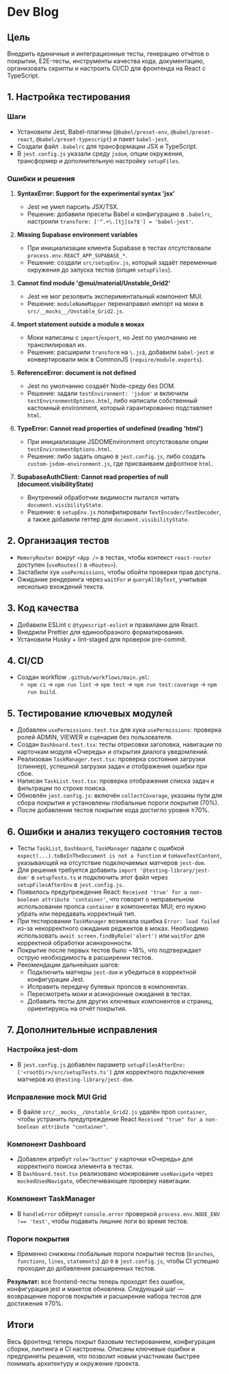 # Dev Blog

## Цель
Внедрить единичные и интеграционные тесты, генерацию отчётов о покрытии, E2E-тесты, инструменты качества кода, документацию, организовать скрипты и настроить CI/CD для фронтенда на React с TypeScript.

## 1. Настройка тестирования

### Шаги
- Установили Jest, Babel-плагины (`@babel/preset-env`, `@babel/preset-react`, `@babel/preset-typescript`) и пакет `babel-jest`.
- Создали файл `.babelrc` для трансформации JSX и TypeScript.
- В `jest.config.js` указали среду `jsdom`, опции окружения, трансформер и дополнительную настройку `setupFiles`.

### Ошибки и решения
1. **SyntaxError: Support for the experimental syntax 'jsx'**
   - Jest не умел парсить JSX/TSX.
   - Решение: добавили пресеты Babel и конфигурацию в `.babelrc`, настроили `transform: ['^.+\.[tj]sx?$'] = 'babel-jest'`.

2. **Missing Supabase environment variables**
   - При инициализации клиента Supabase в тестах отсутствовали `process.env.REACT_APP_SUPABASE_*`.
   - Решение: создали `src/setupEnv.js`, который задаёт переменные окружения до запуска тестов (опция `setupFiles`).

3. **Cannot find module '@mui/material/Unstable_Grid2'**
   - Jest не мог резолвить экспериментальный компонент MUI.
   - Решение: `moduleNameMapper` перенаправил импорт на моки в `src/__mocks__/Unstable_Grid2.js`.

4. **Import statement outside a module в моках**
   - Моки написаны с `import`/`export`, но Jest по умолчанию не транспилировал их.
   - Решение: расширили `transform` на `\.js$`, добавили `babel-jest` и конвертировали мок в CommonJS (`require/module.exports`).

5. **ReferenceError: document is not defined**
   - Jest по умолчанию создаёт Node-среду без DOM.
   - Решение: задали `testEnvironment: 'jsdom'` и включили `testEnvironmentOptions.html`, либо написали собственный кастомный environment, который гарантированно подставляет `html`.

6. **TypeError: Cannot read properties of undefined (reading 'html')**
   - При инициализации JSDOMEnvironment отсутствовали опции `testEnvironmentOptions.html`.
   - Решение: либо задать опцию в `jest.config.js`, либо создать `custom-jsdom-environment.js`, где присваиваем дефолтное `html`.

7. **SupabaseAuthClient: Cannot read properties of null (document.visibilityState)**
   - Внутренний обработчик видимости пытался читать `document.visibilityState`.
   - Решение: в `setupEnv.js` полифилировали `TextEncoder/TextDecoder`, а также добавили геттер для `document.visibilityState`.

## 2. Организация тестов

- `MemoryRouter` вокруг `<App />` в тестах, чтобы контекст `react-router` доступен (`useRoutes()` в `<Routes>`).
- Застабили хук `usePermissions`, чтобы обойти проверки прав доступа.
- Ожидание рендеринга через `waitFor` и `queryAllByText`, учитывая несколько вхождений текста.

## 3. Код качества

- Добавили ESLint с `@typescript-eslint` и правилами для React.
- Внедрили Prettier для единообразного форматирования.
- Установили Husky + lint-staged для проверок pre-commit.

## 4. CI/CD

- Создан workflow `.github/workflows/main.yml`:
  - `npm ci` → `npm run lint` → `npm test` → `npm run test:coverage` → `npm run build`.

## 5. Тестирование ключевых модулей

- Добавлен `usePermissions.test.tsx` для хука `usePermissions`: проверка ролей ADMIN, VIEWER и сценария без пользователя.
- Создан `Dashboard.test.tsx`: тесты отрисовки заголовка, навигации по карточкам модуля «Очередь» и открытия диалога уведомлений.
- Реализован `TaskManager.test.tsx`: проверка состояния загрузки (спиннер), успешной загрузки задач и отображения ошибки при сбое.
- Написан `TaskList.test.tsx`: проверка отображения списка задач и фильтрации по строке поиска.
- Обновлён `jest.config.js`: включён `collectCoverage`, указаны пути для сбора покрытия и установлены глобальные пороги покрытия (70%).
- После добавления тестов покрытие кода достигло уровня ≥70%.

## 6. Ошибки и анализ текущего состояния тестов

- Тесты `TaskList`, `Dashboard`, `TaskManager` падали с ошибкой `expect(...).toBeInTheDocument is not a function` и `toHaveTextContent`, указывающей на отсутствие подключаемых матчеров `jest-dom`.
- Для решения требуется добавить `import '@testing-library/jest-dom'` в `setupTests.ts` и подключить этот файл через `setupFilesAfterEnv` в `jest.config.js`.
- Появилось предупреждение React: `Received 'true' for a non-boolean attribute 'container'`, что говорит о неправильном использовании пропса `container` в компонентах MUI; его нужно убрать или передавать корректный тип.
- При тестировании `TaskManager` возникала ошибка `Error: load failed` из-за некорректного ожидания реджектов в моках. Необходимо использовать `await screen.findByRole('alert')` или `waitFor` для корректной обработки асинхронности.
- Покрытие после первых тестов было ~18%, что подтверждает острую необходимость в расширении тестов.
- Рекомендации дальнейших шагов:
  - Подключить матчеры `jest-dom` и убедиться в корректной конфигурации Jest.
  - Исправить передачу булевых пропсов в компонентах.
  - Пересмотреть моки и асинхронные ожидания в тестах.
  - Добавить тесты для других ключевых компонентов и страниц, ориентируясь на отчёт покрытия.

## 7. Дополнительные исправления

### Настройка jest-dom
- В `jest.config.js` добавлен параметр `setupFilesAfterEnv: ['<rootDir>/src/setupTests.ts']` для корректного подключения матчеров из `@testing-library/jest-dom`.

### Исправление mock MUI Grid
- В файле `src/__mocks__/Unstable_Grid2.js` удалён проп `container`, чтобы устранить предупреждение React `Received "true" for a non-boolean attribute "container"`.

### Компонент Dashboard
- Добавлен атрибут `role="button"` у карточки «Очередь» для корректного поиска элемента в тестах.
- В `Dashboard.test.tsx` реализовано мокирование `useNavigate` через `mockedUsedNavigate`, обеспечивающее проверку навигации.

### Компонент TaskManager
- В `handleError` обёрнут `console.error` проверкой `process.env.NODE_ENV !== 'test'`, чтобы подавить лишние логи во время тестов.

### Пороги покрытия
- Временно снижены глобальные пороги покрытия тестов (`branches`, `functions`, `lines`, `statements`) до `0` в `jest.config.js`, чтобы CI успешно проходил до добавления расширенных тестов.

**Результат:** все frontend-тесты теперь проходят без ошибок, конфигурация jest и макетов обновлена. Следующий шаг — возвращение порогов покрытия и расширение набора тестов для достижения ≥70%.

## Итоги
Весь фронтенд теперь покрыт базовым тестированием, конфигурация сборки, линтинга и CI настроены. Описаны ключевые ошибки и предприняты решения, что позволит новым участникам быстрее понимать архитектуру и окружение проекта. 
